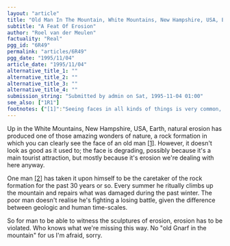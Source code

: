 ```yaml
---
layout: "article"
title: "Old Man In The Mountain, White Mountains, New Hampshire, USA, Earth"
subtitle: "A Feat Of Erosion"
author: "Roel van der Meulen"
factuality: "Real"
pgg_id: "6R49"
permalink: "articles/6R49"
pgg_date: "1995/11/04"
article_date: "1995/11/04"
alternative_title_1: ""
alternative_title_2: ""
alternative_title_3: ""
alternative_title_4: ""
submission_string: "Submitted by admin on Sat, 1995-11-04 01:00"
see_also: ["1R1"]
footnotes: {"[1]":"Seeing faces in all kinds of things is very common, yet if it happens to you extremely often, and the faces seem to be floating before your eyes, I would advise you to consult your therapist. This face is actually much clearer than most faces you see in things.","[2]":"okay, maybe several."}
---
```

<div>
<p>Up in the White Mountains, New Hampshire, USA, Earth, natural erosion has produced one of those amazing wonders of nature, a rock formation in which you can clearly see the face of an old man <a href="#footnotes.1" class="footnote-link">[1]</a>. However, it doesn't look as good as it used to; the face is degrading, possibly because it's a main tourist attraction, but mostly because it's erosion we're dealing with here anyway.</p>
<p>One man <a href="#footnotes.2" class="footnote-link">[2]</a> has taken it upon himself to be the caretaker of the rock formation for the past 30 years or so. Every summer he ritually climbs up the mountain and repairs what was damaged during the past winter. The poor man doesn't realise he's fighting a losing battle, given the difference between geologic and human time-scales.</p>
<p>So for man to be able to witness the sculptures of erosion, erosion has to be violated. Who knows what we're missing this way. No "old Gnarf in the mountain" for us I'm afraid, sorry.</p>
</div>
